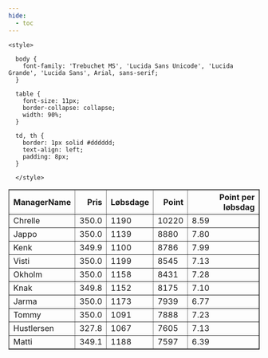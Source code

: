 ```yaml
---
hide:
  - toc
---
```


<!doctype html>
<html lang="en">
  <head>
    <meta charset="UTF-8" />
    <meta name="viewport" content="width=device-width, initial-scale=1.0" />
    <title> C Y K E L V E N N E R </title>

    <style>

      body {
        font-family: 'Trebuchet MS', 'Lucida Sans Unicode', 'Lucida Grande', 'Lucida Sans', Arial, sans-serif;
      }

      table {
        font-size: 11px;
        border-collapse: collapse;
        width: 90%;
      }
      
      td, th {
        border: 1px solid #dddddd;
        text-align: left;
        padding: 8px;
      }
      
      </style>
  </head>
  <body>
  <table border="1" class="dataframe" id="filterabletable">
  <thead>
    <tr style="text-align: right;">
      <th>ManagerName</th>
      <th>Pris</th>
      <th>Løbsdage</th>
      <th>Point</th>
      <th>Point per løbsdag</th>
    </tr>
  </thead>
  <tbody>
    <tr>
      <td>Chrelle</td>
      <td>350.0</td>
      <td>1190</td>
      <td>10220</td>
      <td>8.59</td>
    </tr>
    <tr>
      <td>Jappo</td>
      <td>350.0</td>
      <td>1139</td>
      <td>8880</td>
      <td>7.80</td>
    </tr>
    <tr>
      <td>Kenk</td>
      <td>349.9</td>
      <td>1100</td>
      <td>8786</td>
      <td>7.99</td>
    </tr>
    <tr>
      <td>Visti</td>
      <td>350.0</td>
      <td>1199</td>
      <td>8545</td>
      <td>7.13</td>
    </tr>
    <tr>
      <td>Okholm</td>
      <td>350.0</td>
      <td>1158</td>
      <td>8431</td>
      <td>7.28</td>
    </tr>
    <tr>
      <td>Knak</td>
      <td>349.8</td>
      <td>1152</td>
      <td>8175</td>
      <td>7.10</td>
    </tr>
    <tr>
      <td>Jarma</td>
      <td>350.0</td>
      <td>1173</td>
      <td>7939</td>
      <td>6.77</td>
    </tr>
    <tr>
      <td>Tommy</td>
      <td>350.0</td>
      <td>1091</td>
      <td>7888</td>
      <td>7.23</td>
    </tr>
    <tr>
      <td>Hustlersen</td>
      <td>327.8</td>
      <td>1067</td>
      <td>7605</td>
      <td>7.13</td>
    </tr>
    <tr>
      <td>Matti</td>
      <td>349.1</td>
      <td>1188</td>
      <td>7597</td>
      <td>6.39</td>
    </tr>
  </tbody>
</table>
<script src="../js/tablefilter/tablefilter.js"></script>

  <script data-config>
    var tfConfig = {
      base_path: '../js/tablefilter/',
      alternate_rows: true,
      btn_reset: {
          text: 'Nulstil'
      },
      auto_filter: {
        delay: 1100 //milliseconds
      },
 
      loader: true,
      no_results_message: true,  

      // columns data types
      col_types: [
          'string',
          { type: 'formatted-number', decimal: '.', thousands: ',' },
          'number',
          'number',
          { type: 'formatted-number', decimal: '.', thousands: ',' },
      ],

      // Sort extension: in this example the column data types are provided by the
      // 'col_types' property. The sort extension also has a 'types' property
      // defining the columns data type for column sorting. If the 'types'
      // property is not defined, the sorting extension will fallback to
      // the 'col_types' definitions.
      extensions: [{ name: 'sort' }]
  };

  var tf = new TableFilter('filterabletable', tfConfig);
  tf.init();
</script>
    
  </body>
</html>